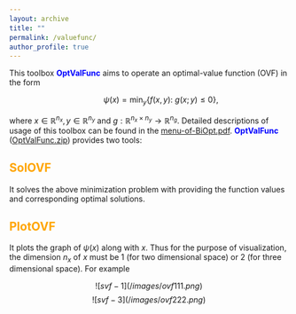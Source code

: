 ```yaml
---
layout: archive
title: ""   
permalink: /valuefunc/
author_profile: true
---
```


This toolbox <span style="color:blue">**OptValFunc**</span> aims to operate an optimal-value function (OVF) in the form 

$$~~~~~~~~~~~ \psi(x) = \min_{y} \{f(x, y):~g(x; y)\leq 0\},\nonumber $$

where $x\in\mathbb{R}^{n_x},y\in\mathbb{R}^{n_y}$ and $g:\mathbb{R}^{n_x\times n_y}\rightarrow \mathbb{R}^{n_g}$. Detailed descriptions of usage of this toolbox can be found in  the [menu-of-BiOpt.pdf](\files\menu-of-BiOpt.pdf). <span style="color:blue">**OptValFunc**</span> ([OptValFunc.zip](\files\OptValFunc.zip)) provides two tools:

<span style="color:orange">SolOVF</span> 
---
It solves the above minimization problem with providing the function values and corresponding optimal solutions.
 
<span style="color:orange">PlotOVF</span> 
---
It plots the graph of $\psi(x)$ along with $x$. Thus for the purpose of visualization, the dimension $n_x$ of $x$ must be 1 (for two dimensional space) or 2 (for three dimensional space). For example

$$![svf-1](/images/ovf111.png)$$ 
$$![svf-3](/images/ovf222.png)$$
